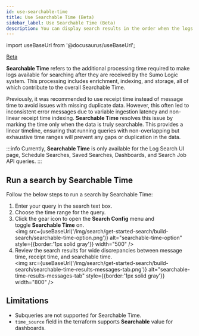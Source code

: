 ```yaml
---
id: use-searchable-time
title: Use Searchable Time (Beta)
sidebar_label: Use Searchable Time (Beta)
description: You can display search results in the order when the logs become available for search.
---
```


import useBaseUrl from '@docusaurus/useBaseUrl';

<head>
  <meta name="robots" content="noindex" />
</head>

<p><a href="/docs/beta"><span className="beta">Beta</span></a></p>

**Searchable Time** refers to the additional processing time required to make logs available for searching after they are received by the Sumo Logic system. This processing includes enrichment, indexing, and storage, all of which contribute to the overall Searchable Time.

Previously, it was recommended to use receipt time instead of message time to avoid issues with missing duplicate data. However, this often led to inconsistent error messages due to variable ingestion latency and non-linear receipt time indexing. **Searchable Time** resolves this issue by marking the time only when the data is truly searchable. This provides a linear timeline, ensuring that running queries with non-overlapping but exhaustive time ranges will prevent any gaps or duplication in the data.

:::info
Currently, **Searchable Time** is only available for the Log Search UI page, Schedule Searches, Saved Searches, Dashboards, and Search Job API queries.
:::

## Run a search by Searchable Time

Follow the below steps to run a search by Searchable Time:

1. Enter your query in the search text box.
1. Choose the time range for the query.
1. Click the gear icon to open the **Search Config** menu and toggle **Searchable Time** on.<br/><img src={useBaseUrl('/img/search/get-started-search/build-search/searchable-time-option.png')} alt="searchable-time-option" style={{border:'1px solid gray'}} width="500" />     
1. Review the search results for wide discrepancies between message time, receipt time, and searchable time.<br/><img src={useBaseUrl('/img/search/get-started-search/build-search/searchable-time-results-messages-tab.png')} alt="searchable-time-results-messages-tab" style={{border:'1px solid gray'}} width="800" />

## Limitations

- Subqueries are not supported for Searchable Time.
- `time_source` field in the terraform supports **Searchable** value for dashboards.
